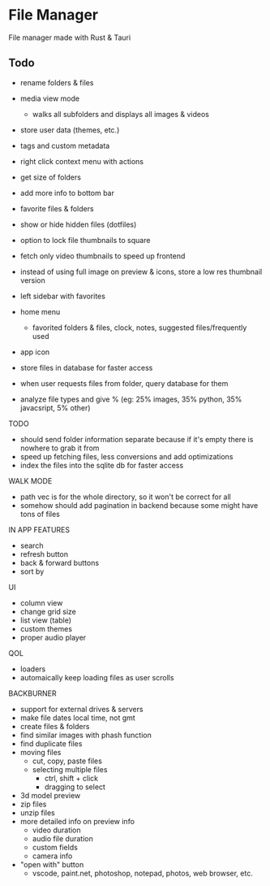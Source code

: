# File Manager

File manager made with Rust & Tauri

## Todo

- rename folders & files
- media view mode
  - walks all subfolders and displays all images & videos 
- store user data (themes, etc.)
- tags and custom metadata
- right click context menu with actions
- get size of folders
- add more info to bottom bar

- favorite files & folders
- show or hide hidden files (dotfiles)
- option to lock file thumbnails to square
- fetch only video thumbnails to speed up frontend
- instead of using full image on preview & icons, store a low res thumbnail version
- left sidebar with favorites
- home menu
  - favorited folders & files, clock, notes, suggested files/frequently used
- app icon


- store files in database for faster access
- when user requests files from folder, query database for them

- analyze file types and give % (eg: 25% images, 35% python, 35% javacsript, 5% other)

TODO
- should send folder information separate because if it's empty there is nowhere to grab it from
- speed up fetching files, less conversions and add optimizations
- index the files into the sqlite db for faster access

WALK MODE
- path vec is for the whole directory, so it won't be correct for all
- somehow should add pagination in backend because some might have tons of files

IN APP FEATURES
- search
- refresh button
- back & forward buttons
- sort by

UI
- column view
- change grid size
- list view (table)
- custom themes
- proper audio player


QOL
- loaders
- automaically keep loading files as user scrolls


BACKBURNER
- support for external drives & servers
- make file dates local time, not gmt
- create files & folders
- find similar images with phash function
- find duplicate files
- moving files
  - cut, copy, paste files
  - selecting multiple files
    - ctrl, shift + click
    - dragging to select
- 3d model preview
- zip files
- unzip files
- more detailed info on preview info
  - video duration
  - audio file duration
  - custom fields
  - camera info
- "open with" button
  - vscode, paint.net, photoshop, notepad, photos, web browser, etc.